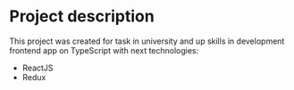 # Project description

This project was created for task in university and up skills in development frontend app on TypeScript with next technologies:
- ReactJS
- Redux
